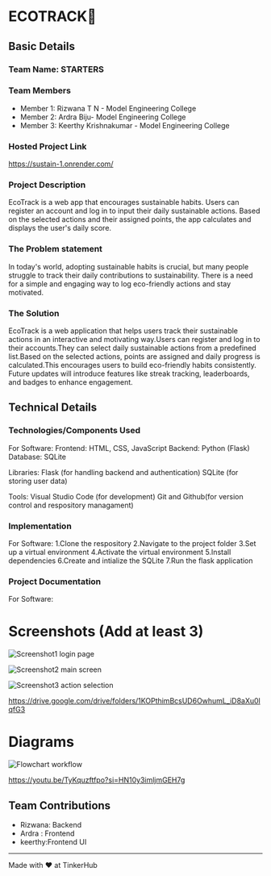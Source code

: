 # ECOTRACK🎯


## Basic Details
### Team Name: STARTERS


### Team Members
- Member 1: Rizwana T N - Model Engineering College
- Member 2: Ardra Biju- Model Engineering College
- Member 3: Keerthy Krishnakumar - Model Engineering College

### Hosted Project Link
https://sustain-1.onrender.com/

### Project Description
EcoTrack is a web app that encourages sustainable habits. Users can register an account and log in to input their daily sustainable actions. Based on the selected actions and their assigned points, the app calculates and displays the user's daily score.

### The Problem statement
In today's world, adopting sustainable habits is crucial, but many people struggle to track their daily contributions to sustainability. There is a need for a simple and engaging way to log eco-friendly actions and stay motivated.

### The Solution
EcoTrack is a web application that helps users track their sustainable actions in an interactive and motivating way.Users can register and log in to their accounts.They can select daily sustainable actions from a predefined list.Based on the selected actions, points are assigned and daily progress is calculated.This encourages users to build eco-friendly habits consistently. Future updates will introduce features like streak tracking, leaderboards, and badges to enhance engagement.

## Technical Details
### Technologies/Components Used
For Software:
Frontend: HTML, CSS, JavaScript
Backend: Python (Flask)
Database: SQLite

Libraries:
Flask (for handling backend and authentication)
SQLite (for storing user data)
 
Tools:
Visual Studio Code (for development)
Git and Github(for version control and respository managament)

### Implementation
For Software:
1.Clone the respository 
2.Navigate to the project folder
3.Set up a virtual environment
4.Activate the virtual environment
5.Install dependencies
6.Create and intialize the SQLite
7.Run the flask application

### Project Documentation
For Software:

# Screenshots (Add at least 3)
![Screenshot1](pictures/Screenshot(1).png)
login page

![Screenshot2](pictures/Screenshot(2).png)
main screen

![Screenshot3](pictures/Screenshot(3).png)
action selection

https://drive.google.com/drive/folders/1KOPthimBcsUD6OwhumL_iD8aXu0lqfG3

# Diagrams
![Flowchart](Desktop/Flowchart.jpg)
workflow

https://youtu.be/TyKquzftfpo?si=HN10y3imljmGEH7g

## Team Contributions
- Rizwana: Backend
- Ardra : Frontend
- keerthy:Frontend UI

---
Made with ❤️ at TinkerHub